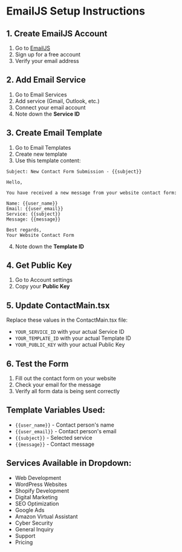 # EmailJS Setup Instructions

## 1. Create EmailJS Account
1. Go to [EmailJS](https://www.emailjs.com/)
2. Sign up for a free account
3. Verify your email address

## 2. Add Email Service
1. Go to Email Services
2. Add service (Gmail, Outlook, etc.)
3. Connect your email account
4. Note down the **Service ID**

## 3. Create Email Template
1. Go to Email Templates
2. Create new template
3. Use this template content:

```
Subject: New Contact Form Submission - {{subject}}

Hello,

You have received a new message from your website contact form:

Name: {{user_name}}
Email: {{user_email}}
Service: {{subject}}
Message: {{message}}

Best regards,
Your Website Contact Form
```

4. Note down the **Template ID**

## 4. Get Public Key
1. Go to Account settings
2. Copy your **Public Key**

## 5. Update ContactMain.tsx
Replace these values in the ContactMain.tsx file:
- `YOUR_SERVICE_ID` with your actual Service ID
- `YOUR_TEMPLATE_ID` with your actual Template ID  
- `YOUR_PUBLIC_KEY` with your actual Public Key

## 6. Test the Form
1. Fill out the contact form on your website
2. Check your email for the message
3. Verify all form data is being sent correctly

## Template Variables Used:
- `{{user_name}}` - Contact person's name
- `{{user_email}}` - Contact person's email
- `{{subject}}` - Selected service
- `{{message}}` - Contact message

## Services Available in Dropdown:
- Web Development
- WordPress Websites
- Shopify Development
- Digital Marketing
- SEO Optimization
- Google Ads
- Amazon Virtual Assistant
- Cyber Security
- General Inquiry
- Support
- Pricing
